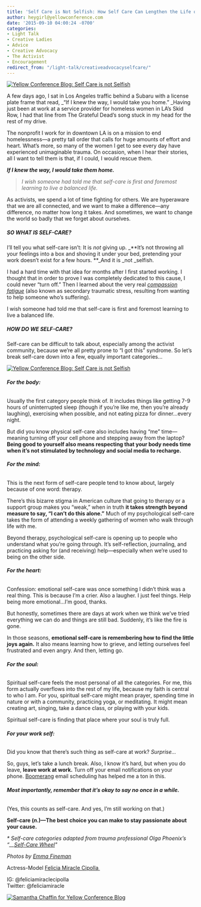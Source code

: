 ```yaml
---
title: 'Self Care is Not Selfish: How Self Care Can Lengthen the Life of Your Cause'
author: heygirl@yellowconference.com
date: '2015-09-10 04:00:24 -0700'
categories:
- Light Talk
- Creative Ladies
- Advice
- Creative Advocacy
- The Activist
- Encouragement
redirect_from: "/light-talk/creativeadvocacyselfcare/"
---
```


[![Yellow Conference Blog: Self Care is not Selfish](https://yellow-blog-images.imgix.net/2015/09/Untitled-1.jpg)](https://yellow-blog-images.imgix.net/2015/09/Untitled-1.jpg)

A few days ago, I sat in Los Angeles traffic behind a Subaru with a license plate frame that read, _“If I knew the way, I would take you home.” _Having just been at work at a service provider for homeless women in LA’s Skid Row, I had that line from The Grateful Dead’s song stuck in my head for the rest of my drive.

The nonprofit I work for in downtown LA is on a mission to end homelessness—a pretty tall order that calls for huge amounts of effort and heart. What’s more, so many of the women I get to see every day have experienced unimaginable trauma. On occasion, when I hear their stories, all I want to tell them is that, if I could, I would rescue them.

_**If I knew the way, I would take them home.**_

> _I wish someone had told me that self-care is first and foremost learning to live a balanced life._

As activists, we spend a lot of time fighting for others. We are hyperaware that we are all connected, and we want to make a difference—any difference, no matter how long it takes. And sometimes, we want to change the world so badly that we forget about ourselves.

##### **SO WHAT IS SELF-CARE?**

I’ll tell you what self-care isn’t: It is _not_ giving up. _**It’s not throwing all your feelings into a box and shoving it under your bed, pretending your work doesn’t exist for a few hours. **_And it is _not _selfish.

I had a hard time with that idea for months after I first started working. I thought that in order to prove I was completely dedicated to this cause, I could never “turn off.” Then I learned about the very real [_compassion fatigue_](https://en.wikipedia.org/wiki/Compassion_fatigue) (also known as secondary traumatic stress, resulting from wanting to help someone who’s suffering).

I wish someone had told me that self-care is first and foremost learning to live a balanced life.

##### **HOW DO WE SELF-CARE?**

Self-care can be difficult to talk about, especially among the activist community, because we’re all pretty prone to “I got this” syndrome. So let’s break self-care down into a few, equally important categories...

[![Yellow Conference Blog: Self Care is not Selfish](https://yellow-blog-images.imgix.net/2015/09/DSC_03451.jpg)](https://yellow-blog-images.imgix.net/2015/09/DSC_03451.jpg)

###### **For the body:**

Usually the first category people think of. It includes things like getting 7-9 hours of uninterrupted sleep (though if you’re like me, then you’re already laughing), exercising when possible, and not eating pizza for dinner…every night.

But did you know physical self-care also includes having “me” time—meaning turning off your cell phone and stepping away from the laptop? **Being good to yourself also means respecting that your body needs time when it’s not stimulated by technology and social media to recharge.**

###### **For the mind:**

This is the next form of self-care people tend to know about, largely because of one word: therapy.

There’s this bizarre stigma in American culture that going to therapy or a support group makes you “weak,” when in truth **it takes strength beyond measure to say, “I can’t do this alone.”** Much of my psychological self-care takes the form of attending a weekly gathering of women who walk through life with me.

Beyond therapy, psychological self-care is opening up to people who understand what you’re going through. It’s self-reflection, journaling, and practicing asking for (and receiving) help—especially when we’re used to being on the other side.

###### **For the heart:**

Confession: emotional self-care was once something I didn’t think was a real thing. This is because I’m a crier. Also a laugher. I just feel things. Help being more emotional...I’m good, thanks.

But honestly, sometimes there are days at work when we think we’ve tried everything we can do and things are still bad. Suddenly, it’s like the fire is gone.

In those seasons, **emotional self-care is remembering how to find the little joys again.** It also means learning how to grieve, and letting ourselves feel frustrated and even angry. And then, letting go.

###### **For the soul:**

Spiritual self-care feels the most personal of all the categories. For me, this form actually overflows into the rest of my life, because my faith is central to who I am. For you, spiritual self-care might mean prayer, spending time in nature or with a community, practicing yoga, or meditating. It might mean creating art, singing, take a dance class, or playing with your kids.

Spiritual self-care is finding that place where your soul is truly full.

###### **For your work self:**

Did you know that there’s such thing as self-care at work? _Surprise..._

So, guys, let’s take a lunch break. Also, I know it’s hard, but when you do leave, **leave work at work.** Turn off your email notifications on your phone. [Boomerang](http://www.boomeranggmail.com/) email scheduling has helped me a ton in this.

###### **Most importantly, remember that it’s okay to say no once in a while.**

(Yes, this counts as self-care. And yes, I’m still working on that.)

**Self-care (_n._)—The best choice you can make to stay passionate about your cause.**

_* Self-care categories adapted from trauma professional Olga Phoenix’s “__[Self-Care Wheel](http://www.olgaphoenix.com/key-offerings/self-care-wheel/)"_

_Photos by [Emma Fineman](http://emma-fineman.squarespace.com/)_

Actress-Model [Felicia Miracle Cipolla ](feliciamiraclecipolla.com)

<div class="gmail_default">IG: @feliciamiraclecipolla</div>

<div class="gmail_default">Twitter: @feliciamiracle</div>

[![Samantha Chaffin for Yellow Conference Blog](https://yellow-blog-images.imgix.net/2015/09/Samantha-Chaffin.jpg)](https://herinklings.wordpress.com/)
